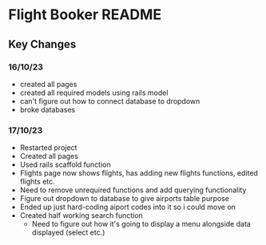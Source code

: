 # Flight Booker README

## Key Changes
### 16/10/23
- created all pages
- created all required models using rails model
- can't figure out how to connect database to dropdown
- broke databases
### 17/10/23
- Restarted project
- Created all pages
- Used rails scaffold function 
- Flights page now shows flights, has adding new flights functions, edited flights etc.
- Need to remove unrequired functions and add querying functionality 
- Figure out dropdown to database to give airports table purpose
- Ended up just hard-coding aiport codes into it so i could move on
- Created half working search function
    - Need to figure out how it's going to display a menu alongside data displayed (select etc.)
    